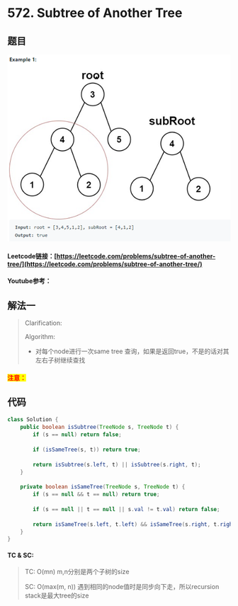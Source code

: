 # 572. Subtree of Another Tree

## 题目

![](<../../.gitbook/assets/image (18) (2).png>)

#### Leetcode链接：[https://leetcode.com/problems/subtree-of-another-tree/](https://leetcode.com/problems/subtree-of-another-tree/)

#### Youtube参考：

## 解法一

> Clarification:&#x20;
>
> Algorithm:&#x20;
>
> * 对每个node进行一次same tree 查询，如果是返回true，不是的话对其左右子树继续查找

#### <mark style="color:red;">注意：</mark>

## 代码

```java
class Solution {
    public boolean isSubtree(TreeNode s, TreeNode t) {
        if (s == null) return false;
        
        if (isSameTree(s, t)) return true;
        
        return isSubtree(s.left, t) || isSubtree(s.right, t);
    }
    
    private boolean isSameTree(TreeNode s, TreeNode t) {
        if (s == null && t == null) return true;
        
        if (s == null || t == null || s.val != t.val) return false;
        
        return isSameTree(s.left, t.left) && isSameTree(s.right, t.right);
    }
}
```

#### TC & SC:&#x20;

> TC: O(mn) m,n分别是两个子树的size
>
> SC: O(max(m, n)) 遇到相同的node值时是同步向下走，所以recursion stack是最大tree的size
